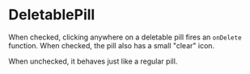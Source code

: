 # DeletablePill

When checked, clicking anywhere on a deletable pill fires an `onDelete` function.
When checked, the pill also has a small "clear" icon.

When unchecked, it behaves just like a regular pill.
